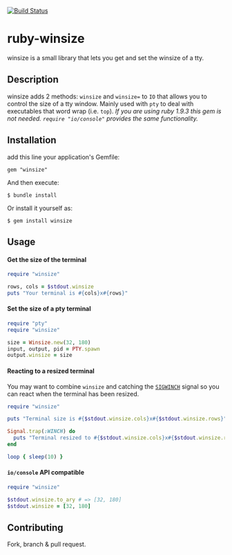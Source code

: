 [![Build Status](https://secure.travis-ci.org/samuelkadolph/ruby-winsize.png?branch=master)](http://travis-ci.org/samuelkadolph/ruby-winsize)

# ruby-winsize

winsize is a small library that lets you get and set the winsize of a tty.

## Description

winsize adds 2 methods: `winsize` and `winsize=` to `IO` that allows you to control the size of a tty window. Mainly used
with `pty` to deal with executables that word wrap (i.e. `top`). *If you are using ruby 1.9.3 this gem is not needed.
`require "io/console"` provides the same functionality.*

## Installation

add this line your application's Gemfile:

    gem "winsize"

And then execute:

    $ bundle install

Or install it yourself as:

    $ gem install winsize

## Usage

#### Get the size of the terminal

```ruby
require "winsize"

rows, cols = $stdout.winsize
puts "Your terminal is #{cols}x#{rows}"
```

#### Set the size of a pty terminal

```ruby
require "pty"
require "winsize"

size = Winsize.new(32, 180)
input, output, pid = PTY.spawn
output.winsize = size
```

#### Reacting to a resized terminal

You may want to combine `winsize` and catching the [`SIGWINCH`](http://en.wikipedia.org/wiki/SIGWINCH) signal so you can
react when the terminal has been resized.

```ruby
require "winsize"

puts "Terminal size is #{$stdout.winsize.cols}x#{$stdout.winsize.rows}"

Signal.trap(:WINCH) do
  puts "Terminal resized to #{$stdout.winsize.cols}x#{$stdout.winsize.rows}"
end

loop { sleep(10) }
```

#### `io/console` API compatible

```ruby
require "winsize"

$stdout.winsize.to_ary # => [32, 180]
$stdout.winsize = [32, 180]
```

## Contributing

Fork, branch & pull request.
